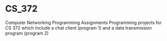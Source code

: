 # CS_372
Computer Networking Programming Assignments
Programming projects for CS 372 which include a chat client (program 1) and a data transmission 
program (program 2)
